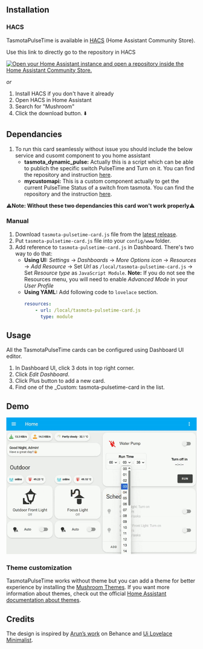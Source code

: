 
## Installation

### HACS

TasmotaPulseTime is available in [HACS][hacs] (Home Assistant Community Store).

Use this link to directly go to the repository in HACS

[![Open your Home Assistant instance and open a repository inside the Home Assistant Community Store.](https://my.home-assistant.io/badges/hacs_repository.svg)](https://github.com/Arun-R-S/tasmota-pulsetime-card)

_or_

1. Install HACS if you don't have it already
2. Open HACS in Home Assistant
3. Search for "Mushroom"
4. Click the download button. ⬇️

## Dependancies
1. To run this card seamlessly without issue you should include the below service and cusomt component to you home assistant
    - **tasmota_dynamic_pulse:** Actually this is a script which can be able to publich the specific switch PulseTime and Turn on it. You can find the repository and instruction [here](https://github.com/Arun-R-S/home-assistant-scripts).
     - **mycustomapi:** This is a custom component actually to get the current PulseTime Status of a switch from tasmota. You can find the repository and the instruction [here](https://github.com/Arun-R-S/mycustomapi).

⚠️**Note: Without these two dependancies this card won't work properly**⚠️

### Manual

1. Download `tasmota-pulsetime-card.js` file from the [latest release][release-url].
2. Put `tasmota-pulsetime-card.js` file into your `config/www` folder.
3. Add reference to `tasmota-pulsetime-card.js` in Dashboard. There's two way to do that:
    - **Using UI:** _Settings_ → _Dashboards_ → _More Options icon_ → _Resources_ → _Add Resource_ → Set _Url_ as `/local/tasmota-pulsetime-card.js` → Set _Resource type_ as `JavaScript Module`.
      **Note:** If you do not see the Resources menu, you will need to enable _Advanced Mode_ in your _User Profile_
    - **Using YAML:** Add following code to `lovelace` section.
        ```yaml
        resources:
            - url: /local/tasmota-pulsetime-card.js
              type: module
        ```

## Usage

All the TasmotaPulseTime cards can be configured using Dashboard UI editor.

1. In Dashboard UI, click 3 dots in top right corner.
2. Click _Edit Dashboard_.
3. Click Plus button to add a new card.
4. Find one of the _Custom: tasmota-pulsetime-card in the list.

## Demo
![tasmota-pulsetime-card-demo.gif](https://raw.githubusercontent.com/arun-r-s/tasmota-pulsetime-card/sit/tasmota-pulsetime-card-demo.gif)

### Theme customization

TasmotaPulseTime works without theme but you can add a theme for better experience by installing the [Mushroom Themes](https://github.com/piitaya/lovelace-mushroom-themes). If you want more information about themes, check out the official [Home Assistant documentation about themes][home-assitant-theme-docs].


## Credits

The design is inspired by [Arun’s work][Arun-R-S] on Behance and [Ui Lovelace Minimalist][ui-lovelace-minimalist].

<!-- Badges -->

[hacs-url]: https://github.com/hacs/integration
[hacs-badge]: https://img.shields.io/badge/hacs-default-orange.svg?style=flat-square

<!-- References -->

[home-assistant]: https://www.home-assistant.io/
[home-assitant-theme-docs]: https://www.home-assistant.io/integrations/frontend/#defining-themes
[hacs]: https://hacs.xyz
[ui-lovelace-minimalist]: https://ui-lovelace-minimalist.github.io/UI/
[button-card]: https://github.com/custom-cards/button-card
[Arun-R-S]: https://arunrs.com
[release-url]: https://github.com/Arun-R-S/tasmota-pulsetime-card/releases

